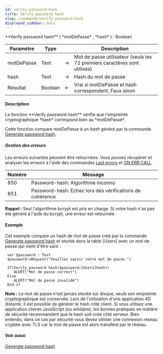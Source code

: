 ```yaml
---
id: verify-password-hash
title: Verify password hash
slug: /commands/verify-password-hash
displayed_sidebar: docs
---
```


<!--REF #_command_.Verify password hash.Syntax-->**Verify password hash** ( *motDePasse* ; *hash* ) : Boolean<!-- END REF-->
<!--REF #_command_.Verify password hash.Params-->
| Paramètre | Type |  | Description |
| --- | --- | --- | --- |
| motDePasse | Text | &#8594;  | Mot de passe utilisateur (seuls les 72 premiers caractères sont utilisés) |
| hash | Text | &#8594;  | Hash du mot de passe |
| Résultat | Boolean | &#8592; | Vrai si motDePasse et hash correspondent, Faux sinon |

<!-- END REF-->

#### Description 

<!--REF #_command_.Verify password hash.Summary-->La fonction **Verify password hash** vérifie que l'empreinte cryptographique *hash* correspond bien au *motDePasse*.<!-- END REF-->

Cette fonction compare *motDePasse* à un *hash* généré par la commande [Generate password hash](generate-password-hash.md).

##### Gestion des erreurs 

Les erreurs suivantes peuvent être retournées. Vous pouvez récupérer et analyser les erreurs à l'aide des commandes [Last errors](last-errors.md)  et [ON ERR CALL](on-err-call.md).

| **Numéro** | **Message**                                              |
| ---------- | -------------------------------------------------------- |
| 850        | Password-hash: Algorithme inconnu                        |
| 851        | Password-hash: Echec lors des vérifications de cohérence |

**Rappel :** Seul l'algorithme bcrypt est pris en charge. Si votre hash n'as pas été généré à l'aide du bcrypt, une erreur est retournée.

#### Exemple 

Cet exemple compare un hash de mot de passe créé par la commande [Generate password hash](generate-password-hash.md) et stocké dans la table \[Users\] avec un mot de passe qui vient d'être saisi :

```4d
 var $password : Text
 $password:=Request("Veuillez saisir votre mot de passe.")
 
 If(Verify password hash($password;[Users]hash))
    ALERT("Mot de passe correct")
 Else
    ALERT("Mot de passe invalide")
 End if
```

**Note :** Le mot de passe n'est jamais stocké sur disque, seule son empreinte cryptographique est conservée. Lors de l'utilisation d'une application 4D distante, il est possible de générer le hash côté client. Si vous utilisez une application cliente JavaScript (ou similaire), les bonnes pratiques en matière de sécurité recommandent que le hash soit créé côté serveur. Bien entendu, dans ce cas par sécurité vous devez utiliser une connexion réseau cryptée avec TLS car le mot de passe est alors transféré par le réseau. 

#### Voir aussi 

  
[Generate password hash](generate-password-hash.md)  